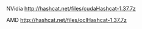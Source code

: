 NVidia
http://hashcat.net/files/cudaHashcat-1.37.7z

AMD
http://hashcat.net/files/oclHashcat-1.37.7z
